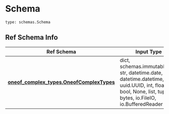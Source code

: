 # Schema
```
type: schemas.Schema
```

## Ref Schema Info
Ref Schema | Input Type | Output Type
---------- | ---------- | -----------
[**oneof_complex_types.OneofComplexTypes**](../../../../../../../../../components/schema/oneof_complex_types.md) | dict, schemas.immutabledict, str, datetime.date, datetime.datetime, uuid.UUID, int, float, bool, None, list, tuple, bytes, io.FileIO, io.BufferedReader | schemas.immutabledict, str, float, int, bool, None, tuple, bytes, io.FileIO
